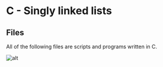 # C - Singly linked lists

## Files

All of the following files are scripts and programs written in C.

![alt](https://geps.dev/progress/00)
